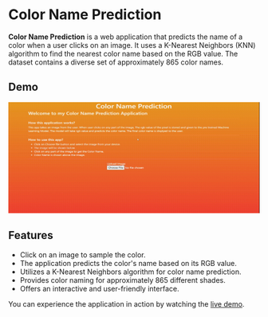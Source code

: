 # Color Name Prediction

**Color Name Prediction** is a web application that predicts the name of a color when a user clicks on an image. It uses a K-Nearest Neighbors (KNN) algorithm to find the nearest color name based on the RGB value. The dataset contains a diverse set of approximately 865 color names.

## Demo

![Color Name Prediction Demo](./colorName.gif)


## Features

- Click on an image to sample the color.
- The application predicts the color's name based on its RGB value.
- Utilizes a K-Nearest Neighbors algorithm for color name prediction.
- Provides color naming for approximately 865 different shades.
- Offers an interactive and user-friendly interface.

You can experience the application in action by watching the [live demo](https://lakshmankishore.github.io/colorNamePrediction/).
